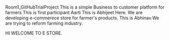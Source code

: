 # 
Room1_GitHubTrialProject
This is a simple Business to customer platform for farmers
This is first participant Aarti
This is Abhijeet Here. We are developing e-commerece store for farmer's products.
This is Abhinav.We are trying to reform farming industry.

HI WELCOME TO E STORE.

